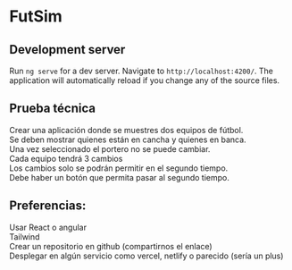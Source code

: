 # FutSim

## Development server
Run `ng serve` for a dev server. Navigate to `http://localhost:4200/`. The application will automatically reload if you change any of the source files.

## Prueba técnica
Crear una aplicación donde se muestres dos equipos de fútbol. <br>
Se deben mostrar quienes están en cancha y quienes en banca. <br>
Una vez seleccionado el portero no se puede cambiar.<br>
Cada equipo tendrá 3 cambios<br>
Los cambios solo se podrán permitir en el segundo tiempo.<br>
Debe haber un botón que permita pasar al segundo tiempo.<br>

## Preferencias:
Usar React o angular<br>
Tailwind<br>
Crear un repositorio en github (compartirnos el enlace)<br>
Desplegar en algún servicio como vercel, netlify o parecido (sería un plus)
